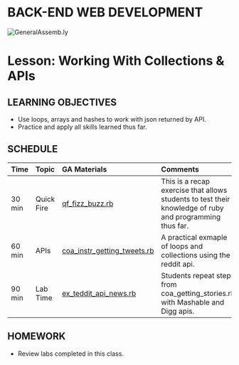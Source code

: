 BACK-END WEB DEVELOPMENT
============================

![GeneralAssemb.ly](https://github.com/generalassembly/ga-ruby-on-rails-for-devs/raw/master/images/ga.png "GeneralAssemb.ly")


Lesson: Working With Collections & APIs
========


LEARNING OBJECTIVES
--------

-	Use loops, arrays and hashes to work with json returned by API. 
-	Practice and apply all skills learned thus far.


SCHEDULE
--------

| Time        | Topic| GA Materials| Comments |
| ------------- |:-------------|:-------------------|:-------------------|
| 30 min | Quick Fire |[qf_fizz_buzz.rb](exercises/quick_fire/qf_fizz_buzz.rb) | This is a recap exercise that allows students to test their knowledge of ruby and programming thus far. | 
| 60 min | APIs | [coa_instr_getting_tweets.rb](code_alongs/coa_instr_getting_stories.rb)<br>  | A practical exmaple of loops and collections using the reddit api. |
| 90 min | Lab Time | [ex_teddit_api_news.rb](exercises/ex_teddit_api_news.rb) | Students repeat steps from coa_getting_stories.rb with Mashable and Digg apis.|



HOMEWORK
--------

-	Review labs completed in this class.




